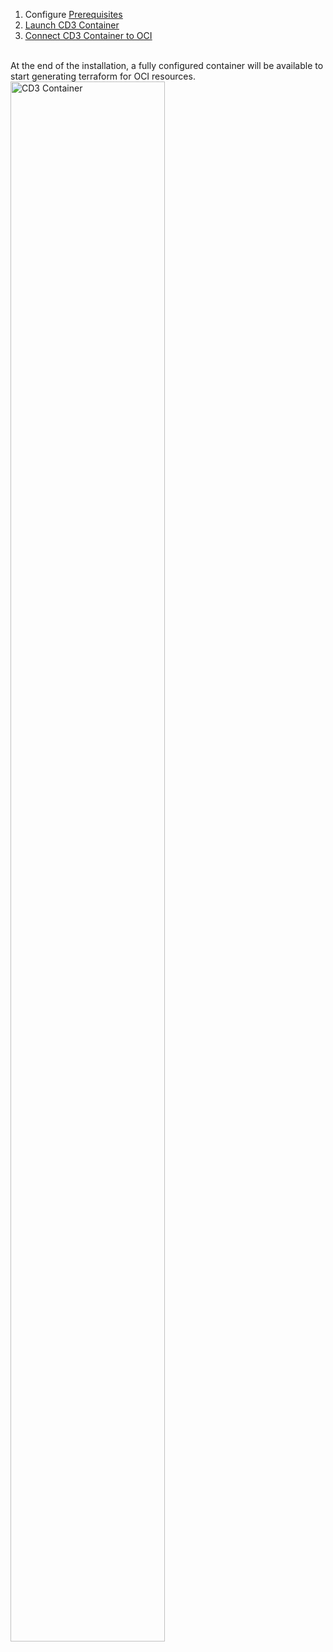 1. Configure <a href = "../prerequisites"><u>Prerequisites</u></a>
2. <a href="../launch-container"><u>Launch CD3 Container</u></a>
3. <a href="../connect-container-to-oci-tenancy"><u>Connect CD3 Container to OCI</u></a>


<br>
At the end of the installation, a fully configured container will be available to start generating terraform for OCI resources.

<img width="70%" height="80%"  alt="CD3 Container" src= "../images/install-cd3.png"> 
